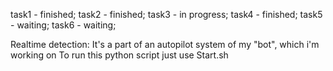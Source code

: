 task1 - finished;
task2 - finished;
task3 - in progress;
task4 - finished;
task5 - waiting;
task6 - waiting;

Realtime detection:
It's a part of an autopilot system of my "bot", which i'm working on
To run this python script just use Start.sh 
